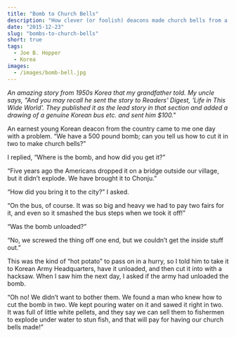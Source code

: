 ```yaml
---
title: "Bomb to Church Bells"
description: "How clever (or foolish) deacons made church bells from a bomb."
date: "2015-12-23"
slug: "bombs-to-church-bells"
short: true
tags:
  - Joe B. Hopper
  - Korea
images:
  - /images/bomb-bell.jpg
---
```


_An amazing story from 1950s Korea that my grandfather told. My uncle says, "And you may recall he sent the story to Readers' Digest, 'Life in This Wide World'. They published it as the lead story in that section and added a drawing of a genuine Korean bus etc. and sent him $100."_

An earnest young Korean deacon from the country came to me one day with a problem. “We have a 500 pound bomb; can you tell us how to cut it in two to make church bells?”

I replied, “Where is the bomb, and how did you get it?”

“Five years ago the Americans dropped it on a bridge outside our village, but it didn’t explode. We have brought it to Chonju.”

“How did you bring it to the city?” I asked.

“On the bus, of course. It was so big and heavy we had to pay two fairs for it, and even so it smashed the bus steps when we took it off!”

“Was the bomb unloaded?”

“No, we screwed the thing off one end, but we couldn’t get the inside stuff out.”

This was the kind of “hot potato” to pass on in a hurry, so I told him to take it to Korean Army Headquarters, have it unloaded, and then cut it into with a hacksaw. When I saw him the next day, I asked if the army had unloaded the bomb.

“Oh no! We didn’t want to bother them. We found a man who knew how to cut the bomb in two. We kept pouring water on it and sawed it right in two. It was full of little white pellets, and they say we can sell them to fishermen to explode under water to stun fish, and that will pay for having our church bells made!”